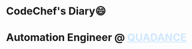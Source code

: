 <h1><strong>CodeChef's Diary😄</strong></h1>
<div>
<h1>Automation Engineer @ <a style="color:#cfe7fe" href="https://www.quadance.com/">QUADANCE</a></h1>
</div>




<!-- ### Hi there 👋 -->

<!--
**sahadnajeeb/sahadnajeeb** is a ✨ _special_ ✨ repository because its `README.md` (this file) appears on your GitHub profile.

Here are some ideas to get you started:

- 🔭 I’m currently working on ...
- 🌱 I’m currently learning ...
- 👯 I’m looking to collaborate on ...
- 🤔 I’m looking for help with ...
- 💬 Ask me about ...
- 📫 How to reach me: ...
- 😄 Pronouns: ...
- ⚡ Fun fact: ...
-->
